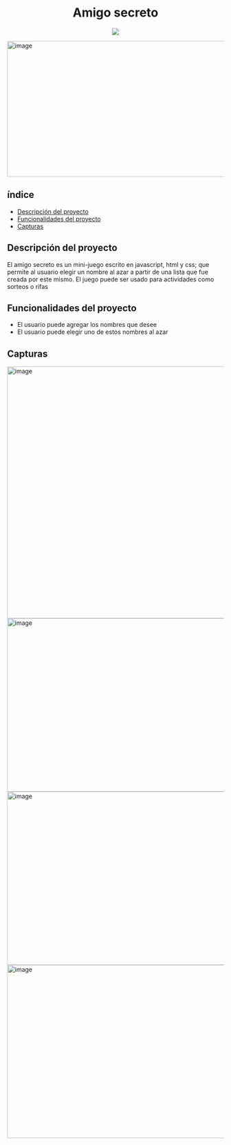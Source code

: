 <h1 align="center">Amigo secreto</h1>
<p align="center">
  <img src="https://img.shields.io/badge/ESTADO-FINALIZADO-blue">
</p>
<img width="1107" height="315" alt="image" src="https://github.com/user-attachments/assets/000aa6df-ebf1-4e21-9c98-129cce14d68e" />

<div>
  <h2>
     índice
  </h2>
  <ul>
    <li><a href="#descripcion">Descripción del proyecto</a></li>
    <li><a href="#funcionalidad">Funcionalidades del proyecto</a></li>
    <li><a href="#capturas">Capturas</a></li>
  </ul>
</div>

<h2 id="descripcion">Descripción del proyecto</h2>
<p>El amigo secreto es un mini-juego escrito en javascript, html y css; que permite al usuario elegir un nombre al azar a partir de una lista que fue creada por este mismo.
El juego puede ser usado para actividades como sorteos o rifas</p>

<h2 id="funcionalidad">Funcionalidades del proyecto</h2>
<p>
  <ul>
    <li>El usuario puede agregar los nombres que desee</li>
    <li>El usuario puede elegir uno de estos nombres al azar</li>
  </ul>
</p>

<h2 id="capturas">Capturas</h2>
<img width="1136" height="584" alt="image" src="https://github.com/user-attachments/assets/5d8f17e9-7cd0-4585-a6d8-f18159ff504d" />
<img width="767" height="402" alt="image" src="https://github.com/user-attachments/assets/c591b5a5-d1f8-49fa-aa35-cf34f2044147" />
<img width="767" height="402" alt="image" src="https://github.com/user-attachments/assets/150dbedd-5578-4e33-8550-16a034e06e9e" />
<img width="767" height="402" alt="image" src="https://github.com/user-attachments/assets/37bfbcb4-7982-4812-82ef-b0607b6ca526" />








